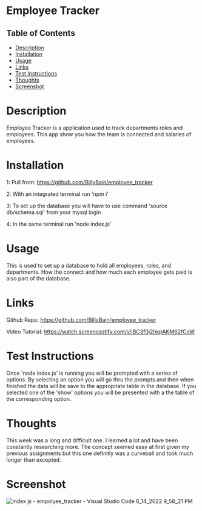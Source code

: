 # Employee Tracker


## Table of Contents
- [Description](#description)
- [Installation](#installation)
- [Usage](#usage)
- [Links](#links)
- [Test Instructions](#test_instructions)
- [Thoughts](#thoughts)
- [Screenshot](#screenshot)

# Description
Employee Tracker is a application used to track departments roles and employees. This app show you how the team is connected and salaries of employees. 

# Installation
1: Pull from: https://github.com/BillyBain/employee_tracker

2: With an integrated terminal run 'npm i' 

3: To set up the database you will have to use command 'source db/schema.sql' from your mysql login

4: In the same terminal run 'node index.js'

# Usage
This is used to set up a database to hold all employees, roles, and departments. How the connect and how much each employee gets paid is also part of the database.

# Links
Github Repo: https://github.com/BillyBain/employee_tracker

Video Tutorial: https://watch.screencastify.com/v/iBC3f0j2hkpAKM62fCoW

# Test Instructions
Once 'node index.js' is running you will be prompted with a series of options. By selecting an option you will go thru the prompts and then when finished the data will be save to the appropriate table in the database. If you selected one of the 'show' options you will be presented with a the table of the corresponding option.

# Thoughts
This week was a long and difficult one. I learned a lot and have been constantly researching more. The concept seemed easy at first given my previous assignments but this one definitly was a curveball and took much longer than excepted. 

# Screenshot
![index js - empolyee_tracker - Visual Studio Code 6_14_2022 9_58_21 PM](https://user-images.githubusercontent.com/100814286/173720090-e093814b-f727-400d-9f2f-fe67f9af492f.png)
